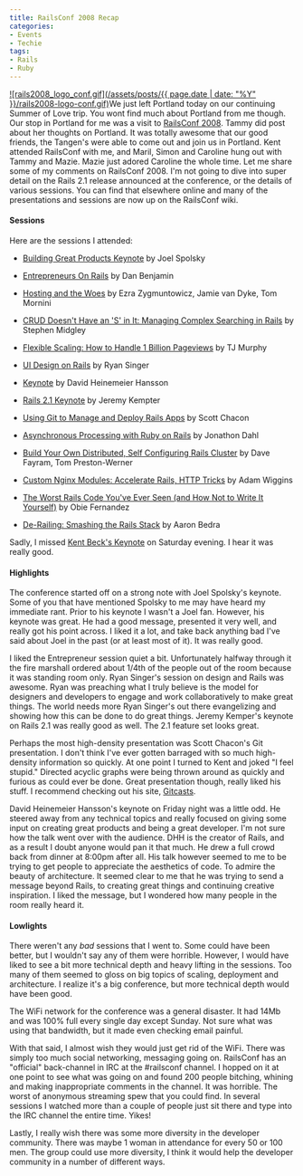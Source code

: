 ```yaml
---
title: RailsConf 2008 Recap
categories:
- Events
- Techie
tags:
- Rails
- Ruby
---
```


[![rails2008_logo_conf.gif](/assets/posts/{{ page.date | date: "%Y" }}/rails2008-logo-conf.gif)](http://en.oreilly.com/rails2008/)We just left Portland today on our continuing Summer of Love trip. You wont find much about Portland from me though. Our stop in Portland for me was a visit to [RailsConf 2008](http://en.oreilly.com/rails2008/). Tammy did post about her thoughts on Portland. It was totally awesome that our good friends, the Tangen's were able to come out and join us in Portland. Kent attended RailsConf with me, and Maril, Simon and Caroline hung out with Tammy and Mazie. Mazie just adored Caroline the whole time.
Let me share some of my comments on RailsConf 2008. I'm not going to dive into super detail on the Rails 2.1 release announced at the conference, or the details of various sessions. You can find that elsewhere online and many of the presentations and sessions are now up on the RailsConf wiki.

<!-- more -->

#### Sessions

Here are the sessions I attended:



  * [Building Great Products Keynote](http://en.oreilly.com/rails2008/public/schedule/detail/4365) by Joel Spolsky


  * [Entrepreneurs On Rails](http://en.oreilly.com/rails2008/public/schedule/detail/2495) by Dan Benjamin


  * [Hosting and the Woes](http://en.oreilly.com/rails2008/public/schedule/detail/2043) by Ezra Zygmuntowicz, Jamie van Dyke, Tom Mornini


  * [CRUD Doesn't Have an 'S' in It: Managing Complex Searching in Rails](http://en.oreilly.com/rails2008/public/schedule/detail/896) by Stephen Midgley


  * [Flexible Scaling: How to Handle 1 Billion Pageviews](http://en.oreilly.com/rails2008/public/schedule/detail/2127) by TJ Murphy


  * [UI Design on Rails](http://en.oreilly.com/rails2008/public/schedule/detail/2019) by Ryan Singer


  * [Keynote](http://en.oreilly.com/rails2008/public/schedule/detail/4333) by David Heinemeier Hansson


  * [Rails 2.1 Keynote](http://en.oreilly.com/rails2008/public/schedule/detail/4337) by Jeremy Kempter


  * [Using Git to Manage and Deploy Rails Apps](http://en.oreilly.com/rails2008/public/schedule/detail/963) by Scott Chacon


  * [Asynchronous Processing with Ruby on Rails](http://en.oreilly.com/rails2008/public/schedule/detail/1813) by Jonathon Dahl


  * [Build Your Own Distributed, Self Configuring Rails Cluster](http://en.oreilly.com/rails2008/public/schedule/detail/2031) by Dave Fayram, Tom Preston-Werner


  * [Custom Nginx Modules: Accelerate Rails, HTTP Tricks](http://en.oreilly.com/rails2008/public/schedule/detail/1871) by Adam Wiggins


  * [The Worst Rails Code You've Ever Seen (and How Not to Write It Yourself)](http://en.oreilly.com/rails2008/public/schedule/detail/4231) by Obie Fernandez


  * [De-Railing: Smashing the Rails Stack](http://en.oreilly.com/rails2008/public/schedule/detail/1849) by Aaron Bedra

Sadly, I missed [Kent Beck's Keynote](http://en.oreilly.com/rails2008/public/schedule/detail/4336) on Saturday evening. I hear it was really good.

#### Highlights

The conference started off on a strong note with Joel Spolsky's keynote. Some of you that have mentioned Spolsky to me may have heard my immediate rant. Prior to his keynote I wasn't a Joel fan. However, his keynote was great. He had a good message, presented it very well, and really got his point across. I liked it a lot, and take back anything bad I've said about Joel in the past (or at least most of it). It was really good.

I liked the Entrepreneur session quiet a bit. Unfortunately halfway through it the fire marshall ordered about 1/4th of the people out of the room because it was standing room only. Ryan Singer's session on design and Rails was awesome. Ryan was preaching what I truly believe is the model for designers and developers to engage and work collaboratively to make great things. The world needs more Ryan Singer's out there evangelizing and showing how this can be done to do great things. Jeremy Kemper's keynote on Rails 2.1 was really good as well. The 2.1 feature set looks great.

Perhaps the most high-density presentation was Scott Chacon's Git presentation. I don't think I've ever gotten barraged with so much high-density information so quickly. At one point I turned to Kent and joked "I feel stupid." Directed acyclic graphs were being thrown around as quickly and furious as could ever be done. Great presentation though, really liked his stuff. I recommend checking out his site, [Gitcasts](http://www.gitcasts.com/).

David Heinemeier Hansson's keynote on Friday night was a little odd. He steered away from any technical topics and really focused on giving some input on creating great products and being a great developer. I'm not sure how the talk went over with the audience. DHH is the creator of Rails, and as a result I doubt anyone would pan it that much. He drew a full crowd back from dinner at 8:00pm after all. His talk however seemed to me to be trying to get people to appreciate the aesthetics of code. To admire the beauty of architecture. It seemed clear to me that he was trying to send a message beyond Rails, to creating great things and continuing creative inspiration. I liked the message, but I wondered how many people in the room really heard it.

#### Lowlights

There weren't any _bad_ sessions that I went to. Some could have been better, but I wouldn't say any of them were horrible. However, I would have liked to see a bit more technical depth and heavy lifting in the sessions. Too many of them seemed to gloss on big topics of scaling, deployment and architecture. I realize it's a big conference, but more technical depth would have been good.

The WiFi network for the conference was a general disaster. It had 14Mb and was 100% full every single day except Sunday. Not sure what was using that bandwidth, but it made even checking email painful.

With that said, I almost wish they would just get rid of the WiFi. There was simply too much social networking, messaging going on. RailsConf has an "official" back-channel in IRC at the #railsconf channel. I hopped on it at one point to see what was going on and found 200 people bitching, whining and making inappropriate comments in the channel. It was horrible. The worst of anonymous streaming spew that you could find. In several sessions I watched more than a couple of people just sit there and type into the IRC channel the entire time. Yikes!

Lastly, I really wish there was some more diversity in the developer community. There was maybe 1 woman in attendance for every 50 or 100 men. The group could use more diversity, I think it would help the developer community in a number of different ways.
